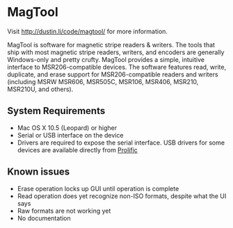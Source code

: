 MagTool
=======

Visit http://dustin.li/code/magtool/ for more information.

MagTool is software for magnetic stripe readers & writers. The tools that ship with most magnetic stripe readers, writers, and encoders are generally Windows-only and pretty crufty. MagTool provides a simple, intuitive interface to MSR206-compatible devices. The software features read, write, duplicate, and erase support for MSR206-compatible readers and writers (including MSRW MSR606, MSR505C, MSR106, MSR406, MSR210, MSR210U, and others).

System Requirements
-------------------
* Mac OS X 10.5 (Leopard) or higher
* Serial or USB interface on the device
* Drivers are required to expose the serial interface. USB drivers for some devices are available directly from [Prolific](http://www.prolific.com.tw/US/supportDownload.aspx?FileType=56&FileID=133&pcid=85&Page=0)

Known issues
------------
* Erase operation locks up GUI until operation is complete
* Read operation does yet recognize non-ISO formats, despite what the UI says
* Raw formats are not working yet
* No documentation
